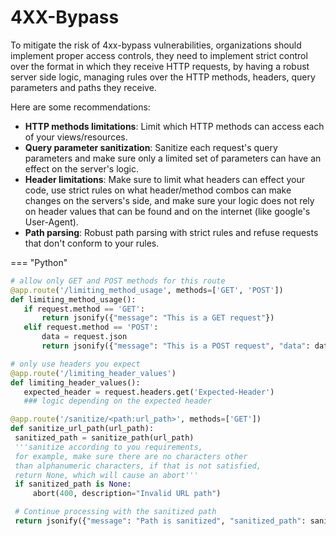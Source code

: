 
# 4XX-Bypass

To mitigate the risk of 4xx-bypass vulnerabilities, organizations should implement proper access controls, they need to implement strict control over the format in which they receive HTTP requests, by having a robust server side logic, managing rules over the HTTP methods, headers, query parameters and paths they receive.

Here are some recommendations:
  * **HTTP methods limitations**: Limit which HTTP methods can access each of your views/resources.
  * **Query parameter sanitization**: Sanitize each request's query parameters and make sure only a limited set of parameters can have an effect on the server's logic.
  * **Header limitations**: Make sure to limit what headers can effect your code, use strict rules on what header/method combos can make changes on the servers's side, and make sure your logic does not rely on header values that can be found and on the internet (like google's User-Agent).
  * **Path parsing**: Robust path parsing with strict rules and refuse requests that don't conform to your rules.

=== "Python"
   ```python
   # allow only GET and POST methods for this route
  @app.route('/limiting_method_usage', methods=['GET', 'POST'])  
  def limiting_method_usage():
      if request.method == 'GET':
          return jsonify({"message": "This is a GET request"})
      elif request.method == 'POST':
          data = request.json
          return jsonify({"message": "This is a POST request", "data": data})
   ```
   ```python
   # only use headers you expect
   @app.route('/limiting_header_values')
  def limiting_header_values():
      expected_header = request.headers.get('Expected-Header')
      ### logic depending on the expected header
   ```
   ```python
   @app.route('/sanitize/<path:url_path>', methods=['GET'])
  def sanitize_url_path(url_path):
    sanitized_path = sanitize_path(url_path)
    '''sanitize according to you requirements,
    for example, make sure there are no characters other
    than alphanumeric characters, if that is not satisfied,
    return None, which will cause an abort'''
    if sanitized_path is None:
        abort(400, description="Invalid URL path")

    # Continue processing with the sanitized path
    return jsonify({"message": "Path is sanitized", "sanitized_path": sanitized_path}) 

   ```